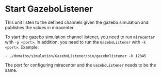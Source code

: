 # Start GazeboListener

This unit listen to the defined channels given the gazebo simulation and publishes the values in 
miracenter. 

To start the gazebo simulation channel listener, you need to run `miracenter` with `-p <port>`. In addition, you need to run the `GazeboListener` with `-k <port>`. Example:

    - ./domains/simulation/GazeboListener/bin/gazebolistener -k 12345

The port for configuring miracenter and the `GazeboListener` needs to be the same.
    
